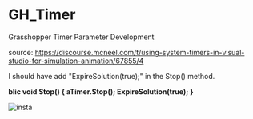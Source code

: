 # GH_Timer
Grasshopper Timer Parameter Development

source: https://discourse.mcneel.com/t/using-system-timers-in-visual-studio-for-simulation-animation/67855/4

I should have add "ExpireSolution(true);" in the Stop() method.

 **blic void Stop()
        {
            aTimer.Stop();
            ExpireSolution(true);
        }**

![insta](https://user-images.githubusercontent.com/93954052/142002813-7f98f1d2-26c8-4f6f-bb23-92f12cea6ade.gif)
